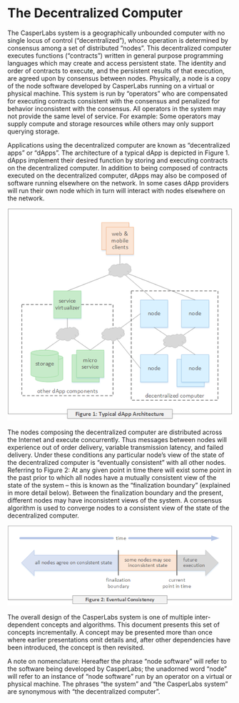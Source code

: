 # The Decentralized Computer

The CasperLabs system is a geographically unbounded computer with no single locus of control \(“decentralized”\), whose operation is determined by consensus among a set of distributed “nodes”. This decentralized computer executes functions \(“contracts”\) written in general purpose programming languages which may create and access persistent state. The identity and order of contracts to execute, and the persistent results of that execution, are agreed upon by consensus between nodes. Physically, a node is a copy of the node software developed by CasperLabs running on a virtual or physical machine. This system is run by “operators” who are compensated for executing contracts consistent with the consensus and penalized for behavior inconsistent with the consensus. All operators in the system may not provide the same level of service. For example: Some operators may supply compute and storage resources while others may only support querying storage.

Applications using the decentralized computer are known as “decentralized apps” or “dApps”. The architecture of a typical dApp is depicted in Figure 1. dApps implement their desired function by storing and executing contracts on the decentralized computer. In addition to being composed of contracts executed on the decentralized computer, dApps may also be composed of software running elsewhere on the network. In some cases dApp providers will run their own node which in turn will interact with nodes elsewhere on the network.

![Figure 1: Typical dApp Architecture](../../.gitbook/assets/wpfig1dapparch.png)

The nodes composing the decentralized computer are distributed across the Internet and execute concurrently. Thus messages between nodes will experience out of order delivery, variable transmission latency, and failed delivery. Under these conditions any particular node’s view of the state of the decentralized computer is “eventually consistent” with all other nodes. Referring to Figure 2: At any given point in time there will exist some point in the past prior to which all nodes have a mutually consistent view of the state of the system – this is known as the “finalization boundary” \(explained in more detail below\). Between the finalization boundary and the present, different nodes may have inconsistent views of the system. A consensus algorithm is used to converge nodes to a consistent view of the state of the decentralized computer.

![Figure 2: Eventual Consistency](../../.gitbook/assets/wpfig2eventualconsistency.png)

The overall design of the CasperLabs system is one of multiple inter-dependent concepts and algorithms. This document presents this set of concepts incrementally. A concept may be presented more than once where earlier presentations omit details and, after other dependencies have been introduced, the concept is then revisited.

A note on nomenclature: Hereafter the phrase “node software” will refer to the software being developed by CasperLabs; the unadorned word “node” will refer to an instance of “node software” run by an operator on a virtual or physical machine. The phrases “the system” and “the CasperLabs system” are synonymous with “the decentralized computer”.


